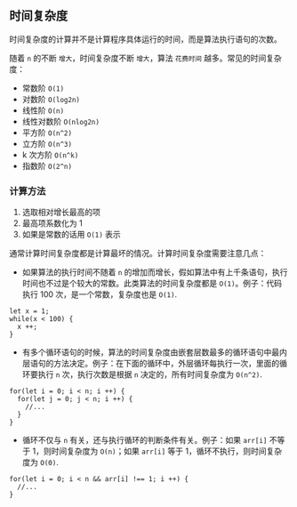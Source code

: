 ## 时间复杂度

时间复杂度的计算并不是计算程序具体运行的时间，而是算法执行语句的次数。

随着 `n` 的不断 `增大`，时间复杂度不断 `增大`，算法 `花费时间` 越多。常见的时间复杂度：

- 常数阶 `O(1)`
- 对数阶 `O(log2n)`
- 线性阶 `O(n)`
- 线性对数阶 `O(nlog2n)`
- 平方阶 `O(n^2)`
- 立方阶 `O(n^3)`
- k 次方阶 `O(n^k)`
- 指数阶 `O(2^n)`

### 计算方法

1. 选取相对增长最高的项
2. 最高项系数化为 1
3. 如果是常数的话用 `O(1)` 表示

通常计算时间复杂度都是计算最坏的情况。计算时间复杂度需要注意几点：

- 如果算法的执行时间不随着 `n` 的增加而增长，假如算法中有上千条语句，执行时间也不过是个较大的常数。此类算法的时间复杂度都是 `O(1)`。例子：代码执行 100 次，是一个常数，复杂度也是 `O(1)`.

```
let x = 1;
while(x < 100) {
  x ++;
}
```

- 有多个循环语句的时候，算法的时间复杂度由嵌套层数最多的循环语句中最内层语句的方法决定。例子：在下面的循环中，外层循环每执行一次，里面的循环要执行 `n` 次，执行次数是根据 `n` 决定的，所有时间复杂度为 `O(n^2)`.

```
for(let i = 0; i < n; i ++) {
  for(let j = 0; j < n; i ++) {
    //...
  }
}
```

- 循环不仅与 `n` 有关，还与执行循环的判断条件有关。例子：如果 `arr[i]` 不等于 1，则时间复杂度为 `O(n)`；如果 `arr[i]` 等于 1，循环不执行，则时间复杂度为 `O(0)`.

```
for(let i = 0; i < n && arr[i] !== 1; i ++) {
  //...
}
```
